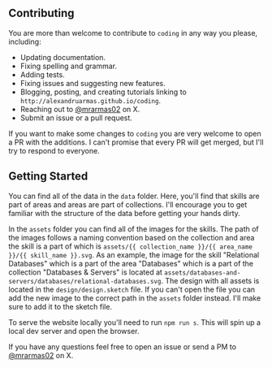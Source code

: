 ## Contributing

You are more than welcome to contribute to `coding` in any way you please, including:

* Updating documentation.
* Fixing spelling and grammar.
* Adding tests.
* Fixing issues and suggesting new features.
* Blogging, posting, and creating tutorials linking to `http://alexandruarmas.github.io/coding`.
* Reaching out to [@mrarmas02](https://x.com/mrarmas02) on X.
* Submit an issue or a pull request.

If you want to make some changes to `coding` you are very welcome to open a PR with the additions. I can't promise that every PR will get merged, but I'll try to respond to everyone.

## Getting Started

You can find all of the data in the `data` folder. Here, you'll find that skills are part of areas and areas are part of collections. I'll encourage you to get familiar with the structure of the data before getting your hands dirty.

In the `assets` folder you can find all of the images for the skills. The path of the images follows a naming convention based on the collection and area the skill is a part of which is `assets/{{ collection_name }}/{{ area_name }}/{{ skill_name }}.svg`. As an example, the image for the skill "Relational Databases" which is a part of the area "Databases" which is a part of the collection "Databases & Servers" is located at `assets/databases-and-servers/databases/relational-databases.svg`. The design with all assets is located in the `design/design.sketch` file. If you can't open the file you can add the new image to the correct path in the `assets` folder instead. I'll make sure to add it to the sketch file.

To serve the website locally you'll need to run `npm run s`. This will spin up a local dev server and open the browser.

If you have any questions feel free to open an issue or send a PM to [@mrarmas02](https://x.com/mrarmas02) on X. 